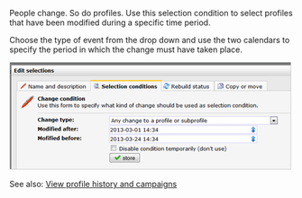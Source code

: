 People change. So do profiles. Use this selection condition to select
profiles that have been modified during a specific time period.

Choose the type of event from the drop down and use the two calendars to
specify the period in which the change must have taken place.

![](images/changecondition.png)

See also: [View profile history and
campaigns](./view-profile-history-and-campaigns.en.md)
